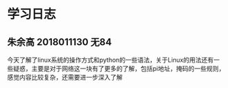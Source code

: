 # 学习日志

## 朱余高 2018011130 无84

 今天了解了linux系统的操作方式和python的一些语法，关于Linux的用法还有一些疑惑，主要是对于网络这一块有了更多的了解，包括pi地址，掩码的一些规则，感觉内容比较复杂，还需要进一步深入了解